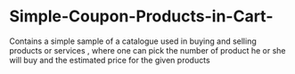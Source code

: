 # Simple-Coupon-Products-in-Cart-
Contains a simple sample of a catalogue used in buying and selling products or services , where one can pick the number of product he or she will buy and the estimated price for the given products 
